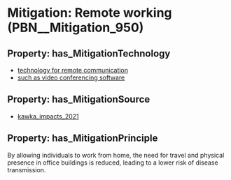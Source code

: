 # Mitigation: __Remote working__ (PBN__Mitigation_950)

## Property: has_MitigationTechnology

* [technology for remote communication](../Technology/PBN__Technology_3558)
* [such as video conferencing software](../Technology/PBN__Technology_3559)

## Property: has_MitigationSource

* [kawka_impacts_2021](../Article/PBN__Article_97)

## Property: has_MitigationPrinciple

By allowing individuals to work from home, the need for travel and physical presence in office buildings is reduced, leading to a lower risk of disease transmission.

